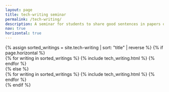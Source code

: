 ```yaml
---
layout: page
title: tech-writing seminar
permalink: /tech-writing/
description: A seminar for students to share good sentences in papers or articles, practice and improve scientific writing skills.
nav: true
horizontal: true
---
```

<div class="projects">
  <!-- Display projects without categories -->
    {% assign sorted_writings = site.tech-writing | sort: "title" | reverse %}
    <!-- Generate cards for each writing -->
    {% if page.horizontal %}
      <div class="container">
        <div class="row row-cols-3">
        {% for writing in sorted_writings %}
          {% include tech_writing.html %}
        {% endfor %}
        </div>
      </div>
    {% else %}
      <div class="grid">
        {% for writing in sorted_writings %}
          {% include tech_writing.html %}
        {% endfor %}
      </div>
    {% endif %}
</div>
